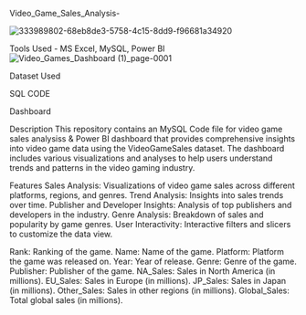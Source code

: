  Video_Game_Sales_Analysis-

![333989802-68eb8de3-5758-4c15-8dd9-f96681a34920](https://github.com/user-attachments/assets/0889bf1a-a393-4541-96cd-74b4f11b6812)


 
Tools Used - MS Excel, MySQL, Power BI
![Video_Games_Dashboard (1)_page-0001](https://github.com/user-attachments/assets/4d8f58f9-285c-4adc-a4ae-4e560c10228a)

Dataset Used

SQL CODE

Dashboard

Description This repository contains an MySQL Code file for video game sales analysiss & Power BI dashboard that provides comprehensive insights into video game data using the VideoGameSales dataset. The dashboard includes various visualizations and analyses to help users understand trends and patterns in the video gaming industry.

Features Sales Analysis: Visualizations of video game sales across different platforms, regions, and genres. Trend Analysis: Insights into sales trends over time. Publisher and Developer Insights: Analysis of top publishers and developers in the industry. Genre Analysis: Breakdown of sales and popularity by game genres. User Interactivity: Interactive filters and slicers to customize the data view.

Rank: Ranking of the game. Name: Name of the game. Platform: Platform the game was released on. Year: Year of release. Genre: Genre of the game. Publisher: Publisher of the game. NA_Sales: Sales in North America (in millions). EU_Sales: Sales in Europe (in millions). JP_Sales: Sales in Japan (in millions). Other_Sales: Sales in other regions (in millions). Global_Sales: Total global sales (in millions).
